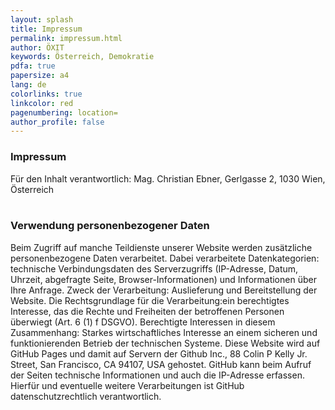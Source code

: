 ```yaml
---
layout: splash
title: Impressum
permalink: impressum.html
author: ÖXIT
keywords: Österreich, Demokratie
pdfa: true
papersize: a4
lang: de
colorlinks: true
linkcolor: red
pagenumbering: location=
author_profile: false
---
```


### Impressum

Für den Inhalt verantwortlich: Mag. Christian Ebner, Gerlgasse 2, 1030 Wien, Österreich<br />
<br />

### Verwendung personenbezogener Daten

Beim Zugriff auf manche Teildienste unserer Website werden zusätzliche personenbezogene Daten verarbeitet. Dabei verarbeitete Datenkategorien: technische Verbindungsdaten des Serverzugriffs (IP-Adresse, Datum, Uhrzeit, abgefragte Seite, Browser-Informationen) und Informationen über Ihre Anfrage. Zweck der Verarbeitung: Auslieferung und Bereitstellung der Website. Die Rechtsgrundlage für die Verarbeitung:ein berechtigtes Interesse, das die Rechte und Freiheiten der betroffenen Personen überwiegt (Art. 6 (1) f DSGVO). Berechtigte Interessen in diesem Zusammenhang: Starkes wirtschaftliches Interesse an einem sicheren und funktionierenden Betrieb der technischen Systeme. Diese Website wird auf GitHub Pages und damit auf Servern der Github Inc., 88 Colin P Kelly Jr. Street, San Francisco, CA 94107, USA gehostet. GitHub kann beim Aufruf der Seiten technische Informationen und auch die IP-Adresse erfassen. Hierfür und eventuelle weitere Verarbeitungen ist GitHub datenschutzrechtlich verantwortlich.
